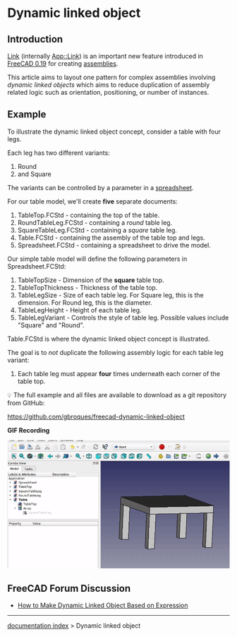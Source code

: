 # Dynamic linked object
## Introduction

[ Link](Std_Link.md) (internally [App::Link](App_Link.md)) is an important new feature introduced in [FreeCAD 0.19](Release_notes_0.19.md) for creating [assemblies](Assembly.md).

This article aims to layout one pattern for complex assemblies involving *dynamic linked objects* which aims to reduce duplication of assembly related logic such as orientation, positioning, or number of instances.

## Example

To illustrate the dynamic linked object concept, consider a table with four legs.

Each leg has two different variants:

1.  Round
2.  and Square

The variants can be controlled by a parameter in a [spreadsheet](Spreadsheet.md).

For our table model, we\'ll create **five** separate documents:

1.  TableTop.FCStd - containing the top of the table.
2.  RoundTableLeg.FCStd - containing a *round* table leg.
3.  SquareTableLeg.FCStd - containing a *square* table leg.
4.  Table.FCStd - containing the assembly of the table top and legs.
5.  Spreadsheet.FCStd - containing a spreadsheet to drive the model.

Our simple table model will define the following parameters in Spreadsheet.FCStd:

1.  TableTopSize - Dimension of the **square** table top.
2.  TableTopThickness - Thickness of the table top.
3.  TableLegSize - Size of each table leg. For Square leg, this is the dimension. For Round leg, this is the diameter.
4.  TableLegHeight - Height of each table leg.
5.  TableLegVariant - Controls the style of table leg. Possible values include \"Square\" and \"Round\".

Table.FCStd is where the dynamic linked object concept is illustrated.

The goal is to *not* duplicate the following assembly logic for each table leg variant:

1.  Each table leg must appear **four** times underneath each corner of the table top.

💡 The full example and all files are available to download as a git repository from GitHub:

<https://github.com/gbroques/freecad-dynamic-linked-object>

**GIF Recording**

![](images/Dynamic-table-leg.gif )

## FreeCAD Forum Discussion 

-   [How to Make Dynamic Linked Object Based on Expression](https://forum.freecadweb.org/viewtopic.php?f=8&t=57242)

---
[documentation index](../README.md) > Dynamic linked object
